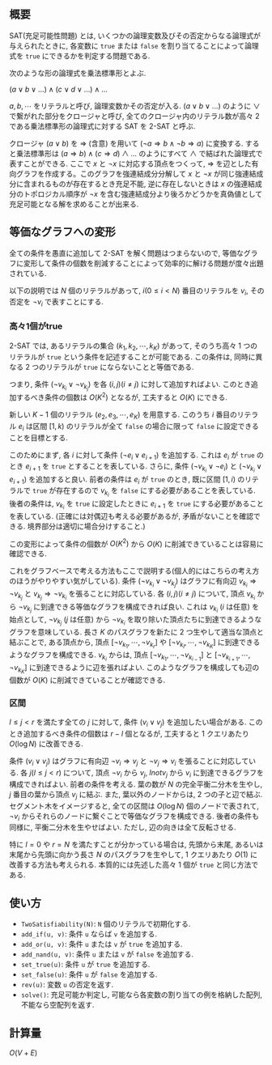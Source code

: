 ## 概要

SAT(充足可能性問題) とは, いくつかの論理変数及びその否定からなる論理式が与えられたときに, 各変数に `true` または `false` を割り当てることによって論理式を `true` にできるかを判定する問題である.

次のような形の論理式を乗法標準形とよぶ.

$(a \lor b \lor \dots) \land (c \lor d \lor \dots) \land \dots$

$a, b, \cdots$ をリテラルと呼び, 論理変数かその否定が入る. $(a \lor b \lor \dots)$ のように $\lor$ で繋がれた部分をクロージャと呼び, 全てのクロージャ内のリテラル数が高々 $2$ である乗法標準形の論理式に対する SAT を 2-SAT と呼ぶ.

クロージャ ($a \lor b)$ を $\Rightarrow$ (含意) を用いて $(\lnot a \Rightarrow b \land \lnot b \Rightarrow a)$ に変換する. すると乗法標準形は $(a \Rightarrow b) \land (c \Rightarrow d) \land \dots$ のようにすべて $\land$ で結ばれた論理式で表すことができる. ここで $x$ と $\lnot x$ に対応する頂点をつくって, $\Rightarrow$ を辺とした有向グラフを作成する。このグラフを強連結成分分解して $x$ と $\lnot x$ が同じ強連結成分に含まれるものが存在するとき充足不能, 逆に存在しないときは $x$ の強連結成分のトポロジカル順序が $\lnot x$ を含む強連結成分より後ろかどうかを真偽値として充足可能となる解を求めることが出来る.

## 等価なグラフへの変形

全ての条件を愚直に追加して 2-SAT を解く問題はつまらないので, 等価なグラフに変形して条件の個数を削減することによって効率的に解ける問題が度々出題されている.

以下の説明では $N$ 個のリテラルがあって, $i(0 \leq i \lt N)$ 番目のリテラルを $v_i$, その否定を $\lnot v_i$ で表すことにする.

### 高々1個がtrue

2-SAT では, あるリテラルの集合 $(k_1, k_2, \cdots, k_K)$ があって, そのうち高々 $1$ つのリテラルが `true` という条件を記述することが可能である. この条件は, 同時に異なる $2$ つのリテラルが `true` にならないことと等価である.

つまり, 条件 $(\lnot v_{k_i} \lor \lnot v_{k_j})$ を各 $(i, j) (i \neq j)$ に対して追加すればよい. このとき追加するべき条件の個数は $O(K^2)$ となるが, 工夫すると $O(K)$ にできる.

新しい $K-1$ 個のリテラル $(e_2, e_3, \cdots, e_K)$ を用意する. このうち $i$ 番目のリテラル $e_i$ は区間 $[1, k)$ のリテラルが全て `false` の場合に限って `false` に設定できることを目標とする.

このためにまず, 各 $i$ に対して条件 $(\lnot e_i \lor e_{i+1})$ を追加する. これは $e_i$ が `true` のとき $e_{i+1}$ を `true` とすることを表している. さらに, 条件 $(\lnot v_{k_i} \lor \lnot e_i)$ と $(\lnot v_{k_i} \lor e_{i+1})$ を追加すると良い. 前者の条件は $e_i$ が `true` のとき, 既に区間 $[1, i)$ のリテラルで `true` が存在するので $v_{k_i}$ を `false` にする必要があることを表している. 後者の条件は, $v_{k_i}$ を `true` に設定したときに $e_{i+1}$ を `true` にする必要があることを表している. (正確には対偶辺も考える必要があるが, 矛盾がないことを確認できる. 境界部分は適切に場合分けすること.)

この変形によって条件の個数が $O(K^2)$ から $O(K)$ に削減できていることは容易に確認できる.

これをグラフベースで考える方法もここで説明する(個人的にはこちらの考え方のほうがやりやすい気がしている). 条件 $(\lnot v_{k_i} \lor \lnot v_{k_j})$ はグラフに有向辺 $v_{k_i} \Rightarrow \lnot v_{k_j}$ と $v_{k_j} \Rightarrow \lnot v_{k_i}$ を張ることに対応している. 各 $(i, j) (i \neq j)$ について, 頂点 $v_{k_i}$ から $\lnot v_{k_j}$ に到達できる等価なグラフを構成できれば良い. これは $v_{k_i}$ ($i$ は任意) を始点として, $\lnot v_{k_j}$ ($j$ は任意) から $\lnot v_{k_i}$ を取り除いた頂点たちに到達できるようなグラフを意味している. 長さ $K$ のパスグラフを新たに $2$ つ生やして適当な頂点と結ぶことで, ある頂点から, 頂点 $[\lnot v_{k_1}, \cdots, \lnot v_{k_r}]$ や $[\lnot v_{k_l}, \cdots, \lnot v_{k_K}]$ に到達できるようなグラフを構成できる. $v_{k_i}$ からは, 頂点 $[\lnot v_{k_1}, \cdots, \lnot v_{k_{i-1}}]$ と $[\lnot v_{k_{i+1}}, \cdots, \lnot v_{k_K}]$ に到達できるように辺を張ればよい. このようなグラフを構成しても辺の個数が $O(K)$ に削減できていることが確認できる.

### 区間

$l \leq j \lt r$ を満たす全ての $j$ に対して, 条件 $(v_i \lor v_j)$ を追加したい場合がある. このとき追加するべき条件の個数は $r - l$ 個となるが, 工夫すると $1$ クエリあたり $O(\log N)$ に改善できる.

条件 $(v_i \lor v_j)$ はグラフに有向辺 $\lnot v_i \Rightarrow v_j$ と $\lnot v_j \Rightarrow v_i$ を張ることに対応している. 各 $j(l \leq j \lt r)$ について, 頂点 $\lnot v_i$ から $v_j$, $lnot v_j$ から $v_i$ に到達できるグラフを構成できればよい. 前者の条件を考える. 葉の数が $N$ の完全平衡二分木を生やし, $j$ 番目の葉から頂点 $v_j$ に結ぶ. また, 葉以外のノードからは, $2$ つの子と辺で結ぶ. セグメント木をイメージすると, 全ての区間は $O(\log N)$ 個のノードで表されて, $\lnot v_i$ からそれらのノードに繋ぐことで等価なグラフを構成できる. 後者の条件も同様に, 平衡二分木を生やせばよい. ただし, 辺の向きは全て反転させる.

特に $l=0$ や $r=N$ を満たすことが分かっている場合は, 先頭から末尾, あるいは末尾から先頭に向かう長さ $N$ のパスグラフを生やして, $1$ クエリあたり $O(1)$ に改善する方法も考えられる. 本質的には先述した高々 $1$ 個が `true` と同じ方法である.

## 使い方

* `TwoSatisfiability(N)`: `N` 個のリテラルで初期化する.
* `add_if(u, v)`: 条件 `u` ならば `v` を追加する.
* `add_or(u, v)`: 条件 `u` または `v` が `true` を追加する.
* `add_nand(u, v)`: 条件 `u` または `v` が `false` を追加する.
* `set_true(u)`: 条件 `u` が `true` を追加する.
* `set_false(u)`: 条件 `u` が `false` を追加する.
* `rev(u)`: 変数 `u` の否定を返す.
* `solve()`: 充足可能か判定し, 可能なら各変数の割り当ての例を格納した配列, 不能なら空配列を返す.

## 計算量

$O(V+E)$
